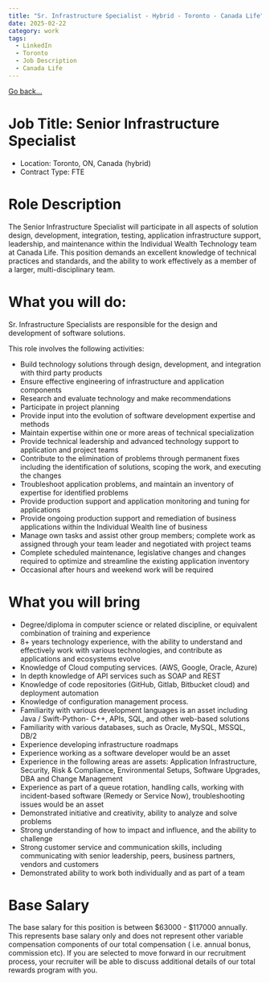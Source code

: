 ```yaml
---
title: "Sr. Infrastructure Specialist - Hybrid - Toronto - Canada Life"
date: 2025-02-22
category: work
tags: 
  - LinkedIn
  - Toronto
  - Job Description
  - Canada Life
---
```

[Go back...](/work/2025/02/22/SrInfraSpecialist.html)

# Job Title: Senior Infrastructure Specialist

* Location: Toronto, ON, Canada (hybrid)
* Contract Type: FTE

# Role Description

The Senior Infrastructure Specialist will participate in all aspects of solution design, development, integration, testing, application infrastructure support, leadership, and maintenance within the Individual Wealth Technology team at Canada Life. This position demands an excellent knowledge of technical practices and standards, and the ability to work effectively as a member of a larger, multi-disciplinary team.

# What you will do:

Sr. Infrastructure Specialists are responsible for the design and development of software solutions.  

This role involves the following activities:

* Build technology solutions through design, development, and integration with third party products
* Ensure effective engineering of infrastructure and application components
* Research and evaluate technology and make recommendations
* Participate in project planning
* Provide input into the evolution of software development expertise and methods
* Maintain expertise within one or more areas of technical specialization
* Provide technical leadership and advanced technology support to application and project teams
* Contribute to the elimination of problems through permanent fixes including the identification of solutions, scoping the work, and executing the changes
* Troubleshoot application problems, and maintain an inventory of expertise for identified problems
* Provide production support and application monitoring and tuning for applications
* Provide ongoing production support and remediation of business applications within the Individual Wealth line of business
* Manage own tasks and assist other group members; complete work as assigned through your team leader and negotiated with project teams
* Complete scheduled maintenance, legislative changes and changes required to optimize and streamline the existing application inventory
* Occasional after hours and weekend work will be required

# What you will bring

* Degree/diploma in computer science or related discipline, or equivalent combination of training and experience
* 8+ years technology experience, with the ability to understand and effectively work with various technologies, and contribute as applications and ecosystems evolve
* Knowledge of Cloud computing services. (AWS, Google, Oracle, Azure)
* In depth knowledge of API services such as SOAP and REST
* Knowledge of code repositories (GitHub, Gitlab, Bitbucket cloud) and deployment automation
* Knowledge of configuration management process.
* Familiarity with various development languages is an asset including Java / Swift-Python- C++, APIs, SQL, and other web-based solutions
* Familiarity with various databases, such as Oracle, MySQL, MSSQL, DB/2
* Experience developing infrastructure roadmaps
* Experience working as a software developer would be an asset
* Experience in the following areas are assets: Application Infrastructure, Security, Risk & Compliance, Environmental Setups, Software Upgrades, DBA and Change Management
* Experience as part of a queue rotation, handling calls, working with incident-based software (Remedy or Service Now), troubleshooting issues would be an asset
* Demonstrated initiative and creativity, ability to analyze and solve problems
* Strong understanding of how to impact and influence, and the ability to challenge
* Strong customer service and communication skills, including communicating with senior leadership, peers, business partners, vendors and customers
* Demonstrated ability to work both individually and as part of a team
 

# Base Salary

The base salary for this position is between  $63000 - $117000 annually.  This represents base salary only and does not represent other variable compensation components of our total compensation ( i.e. annual bonus, commission etc).  If you are selected to move forward in our recruitment process, your recruiter will be able to discuss additional details of our total rewards program with you.

